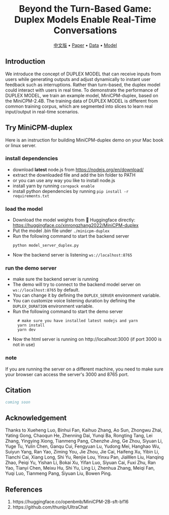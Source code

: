 <div align="center">
  <!-- <img src="figs/InfiniteBench.jpg" width="500px"/>
  <br />
  <br /> -->
  
# Beyond the Turn-Based Game: Duplex Models Enable Real-Time Conversations

<p align="center">
  <a href="./README_ZH.md">中文版</a> •
  <a href="https://arxiv.org/abs/2402.13718">Paper</a> •
  <a href="https://huggingface.co/datasets/xinrongzhang2022/Duplex-UltraChat">Data</a> •
  <a href="https://huggingface.co/xinrongzhang2022/MiniCPM-duplex">Model</a>
</p>

</div>

## Introduction
We introduce the concept of DUPLEX MODEL that can receive inputs from users while generating outputs and adjust dynamically to instant user feedback such as interruptions. Rather than turn-based, the duplex model could interact with users in real time. To demonstrate the performance of DUPLEX MODEL, we train an example model, MiniCPM-duplex, based on the MiniCPM-2.4B. The training data of DUPLEX MODEL is different from common training corpus, which are segmented into slices to learn real input/output in real-time scenarios.

## Try MiniCPM-duplex
Here is an instruction for building MiniCPM-duplex demo on your Mac book or linux server.

### install dependencies

- download **latest** node.js from https://nodejs.org/en/download/
- extract the downloaded file and add the bin folder to PATH
- or you can use any way you like to install node.js
- install yarn by running `corepack enable`
- install python dependencies by running `pip install -r requirements.txt`


### load the model

- Download the model weights from 🤗 Huggingface directly: <https://huggingface.co/xinrongzhang2022/MiniCPM-duplex>
- Put the model .bin file under `./minicpm-duplex`
- Run the following command to start the backend server
    ```
    python model_server_duplex.py
    ```
- Now the backend server is listening `ws://localhost:8765`


### run the demo server

- make sure the backend server is running
- The demo will try to connect to the backend model server on `ws://localhost:8765` by default.
- You can change it by defining the `DUPLEX_SERVER` environment variable.
- You can customize voice listening duration by defining the `DUPLEX_DURATION` environment variable.
- Run the following command to start the demo server
  ```
    # make sure you have installed latest nodejs and yarn
    yarn install
    yarn dev
   ```
- Now the html server is running on http://localhost:3000 (if port 3000 is not in use)

### note
If you are running the server on a different machine, you need to make sure your browser can access the server's 3000 and 8765 port.

## Citation
```bibtex
coming soon
```

## Acknowledgement

Thanks to Xueheng Luo, Binhui Fan, Kaihuo Zhang, Ao Sun, Zhongwu Zhai, Yating Gong, Chaoqun He, Zhenning Dai, Yunqi Ba, Rongting Tang, Lei Zhang, Yingying Xiong, Tianmeng Pang, Chenzhe Jing, Ge Zhou, Siyuan Li, Yuge Tu, Yulin Chen, Ganqu Cui, Fengyuan Lu, Yudong Mei, Hanghao Wu, Suiyun Yang, Ran Yao, Ziming You, Jie Zhou, Jie Cai, Haifeng Xu, Yibin Li, Tianchi Cai, Xiang Long, Shi Yu, Renjie Lou, Yinxu Pan, JiaWen Liu, Hanqing Zhao, Peiqi Yu, Yishan Li, Bokai Xu, Yifan Luo, Siyuan Cai, Fuxi Zhu, Ran Yao, Tianyi Chen, Meixu Hu, Shi Yu, Ling Li, Zhenhua Zhang, Meiqi Fan, Yuqi Luo, Tianmeng Pang, Siyuan Liu, Bowen Ping.

## References
<ol>
<li>https://huggingface.co/openbmb/MiniCPM-2B-sft-bf16</li>
<li>https://github.com/thunlp/UltraChat</li>

</ol>